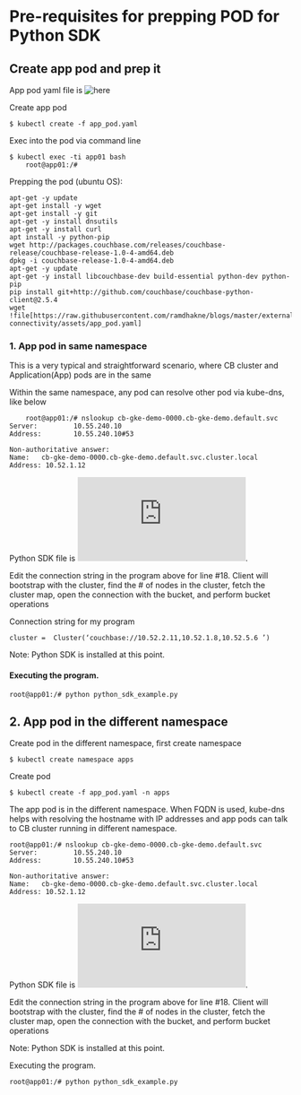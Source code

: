 # Pre-requisites for prepping POD for Python SDK

## Create app pod and prep it

App pod yaml file is ![here](https://raw.githubusercontent.com/ramdhakne/blogs/master/external-connectivity/assets/app_pod.yaml)

Create app pod 

```
$ kubectl create -f app_pod.yaml

```

Exec into the pod via command line

```
$ kubectl exec -ti app01 bash
	root@app01:/#
```

Prepping the pod (ubuntu OS):
 
```
apt-get -y update
apt-get install -y wget
apt-get install -y git
apt-get -y install dnsutils
apt-get -y install curl
apt install -y python-pip
wget http://packages.couchbase.com/releases/couchbase-release/couchbase-release-1.0-4-amd64.deb
dpkg -i couchbase-release-1.0-4-amd64.deb
apt-get -y update
apt-get -y install libcouchbase-dev build-essential python-dev python-pip
pip install git+http://github.com/couchbase/couchbase-python-client@2.5.4
wget !file[https://raw.githubusercontent.com/ramdhakne/blogs/master/external-connectivity/assets/app_pod.yaml]
```

### 1. App pod in same namespace

This is a very typical and straightforward scenario, where CB cluster and Application(App) pods are in the same

Within the same namespace, any pod can resolve other pod via kube-dns, like below

```
	root@app01:/# nslookup cb-gke-demo-0000.cb-gke-demo.default.svc
Server:         10.55.240.10
Address:        10.55.240.10#53

Non-authoritative answer:
Name:   cb-gke-demo-0000.cb-gke-demo.default.svc.cluster.local
Address: 10.52.1.12
```


Python SDK file is ![here](https://raw.githubusercontent.com/ramdhakne/blogs/master/external-connectivity/python/python_sdk_example.py).

Edit the connection string in the program above for line #18. Client will bootstrap with the cluster, find the # of nodes in the cluster, fetch the cluster map, open the connection with the bucket, and perform bucket operations 

Connection string for my program

```
cluster =  Cluster(‘couchbase://10.52.2.11,10.52.1.8,10.52.5.6 ’)
```

Note: Python SDK is installed at this point.

#### Executing the program.

```
root@app01:/# python python_sdk_example.py
```

## 2. App pod in the different namespace
	
Create pod in the different namespace, first create namespace

```
$ kubectl create namespace apps
``` 

Create pod

```
$ kubectl create -f app_pod.yaml -n apps
```

The app pod is in the different namespace. When FQDN is used, kube-dns helps with resolving the hostname with IP addresses and app pods can talk to CB cluster running in different namespace.

```
root@app01:/# nslookup cb-gke-demo-0000.cb-gke-demo.default.svc
Server:         10.55.240.10
Address:        10.55.240.10#53

Non-authoritative answer:
Name:   cb-gke-demo-0000.cb-gke-demo.default.svc.cluster.local
Address: 10.52.1.12
```

Python SDK file is ![here](https://raw.githubusercontent.com/ramdhakne/blogs/master/external-connectivity/python/python_sdk_example.py).

Edit the connection string in the program above for line #18. Client will bootstrap with the cluster, find the # of nodes in the cluster, fetch the cluster map, open the connection with the bucket, and perform bucket operations 

Note: Python SDK is installed at this point.

Executing the program.

```
root@app01:/# python python_sdk_example.py
```





